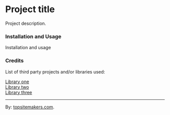 # Project title

Project description.

### Installation and Usage

Installation and usage

### Credits

List of third party projects and/or libraries used:

[Library one](http://www.topsitemakers.com/)  
[Library two](http://www.topsitemakers.com/)  
[Library three](http://www.topsitemakers.com/)

<hr>

By: [topsitemakers.com](http://www.topsitemakers.com).
